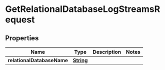 

# GetRelationalDatabaseLogStreamsRequest


## Properties

| Name | Type | Description | Notes |
|------------ | ------------- | ------------- | -------------|
|**relationalDatabaseName** | [**String**](String.md) |  |  |



